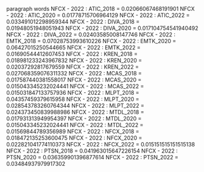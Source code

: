 paragraph
words
NFCX - 2022 : ATIC_2018 = 0.02066067468191901
NFCX - 2022 : ATIC_2020 = 0.01778715706964129
NFCX - 2022 : ATIC_2022 = 0.033491012298959344
NFCX - 2022 : DIVA_2018 = 0.01948051948051943
NFCX - 2022 : DIVA_2020 = 0.017104754541940492
NFCX - 2022 : DIVA_2022 = 0.02403585008147746
NFCX - 2022 : EMTK_2018 = 0.07028753993610226
NFCX - 2022 : EMTK_2020 = 0.06427015250544665
NFCX - 2022 : EMTK_2022 = 0.01690544412607453
NFCX - 2022 : KREN_2018 = 0.018981233243967832
NFCX - 2022 : KREN_2020 = 0.02037292817679559
NFCX - 2022 : KREN_2022 = 0.027068359076311332
NFCX - 2022 : MCAS_2018 = 0.017587440381558017
NFCX - 2022 : MCAS_2020 = 0.015043345232024441
NFCX - 2022 : MCAS_2022 = 0.015031847133757936
NFCX - 2022 : MLPT_2018 = 0.04357459379615958
NFCX - 2022 : MLPT_2020 = 0.028543783260764344
NFCX - 2022 : MLPT_2022 = 0.024373450839988986
NFCX - 2022 : MTDL_2018 = 0.017931313949954397
NFCX - 2022 : MTDL_2020 = 0.015043345232024441
NFCX - 2022 : MTDL_2022 = 0.01569844789356989
NFCX - 2022 : NFCX_2018 = 0.018472135253600475
NFCX - 2022 : NFCX_2020 = 0.022821041774110373
NFCX - 2022 : NFCX_2022 = 0.015151515151515138
NFCX - 2022 : PTSN_2018 = 0.041963015647226154
NFCX - 2022 : PTSN_2020 = 0.036359901396877614
NFCX - 2022 : PTSN_2022 = 0.03484937979917302
